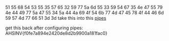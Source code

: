 51 55 68 54 53 55 35 57 65 32 59 77 5a 6d 55 33 59 54 67 35 4e 47 55 79 4e 44 49 77 5a 47 55 34 5a 44 4a 69 4f 54 6b 77 4d 47 45 78 4f 44 46 6d 59 57 4d 77 66 51 3d 3d
take this into this [pipes](https://cryptii.com/pipes/hex-decoder)

get this back after configuring pipes:
AHSINV{f0fe7a894e2420de8d2b9900a181fac0}